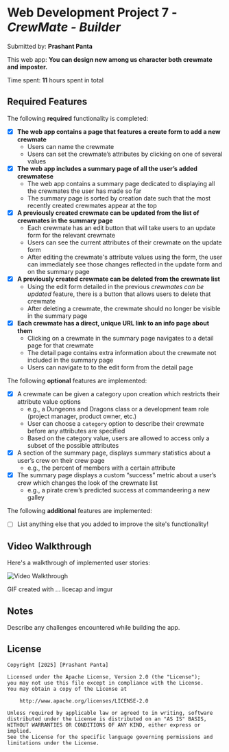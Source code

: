 # Web Development Project 7 - *CrewMate - Builder*

Submitted by: **Prashant Panta**

This web app: **You can design new among us character both crewmate and imposter.**

Time spent: **11** hours spent in total

## Required Features

The following **required** functionality is completed:

- [x] **The web app contains a page that features a create form to add a new crewmate**
  - Users can name the crewmate
  - Users can set the crewmate’s attributes by clicking on one of several values
- [x] **The web app includes a summary page of all the user’s added crewmatese**
  -  The web app contains a summary page dedicated to displaying all the crewmates the user has made so far
  -  The summary page is sorted by creation date such that the most recently created crewmates appear at the top
- [x] **A previously created crewmate can be updated from the list of crewmates in the summary page**
  - Each crewmate has an edit button that will take users to an update form for the relevant crewmate
  - Users can see the current attributes of their crewmate on the update form
  - After editing the crewmate's attribute values using the form, the user can immediately see those changes reflected in the update form and on the summary page 
- [x] **A previously created crewmate can be deleted from the crewmate list**
  - Using the edit form detailed in the previous _crewmates can be updated_ feature, there is a button that allows users to delete that crewmate
  - After deleting a crewmate, the crewmate should no longer be visible in the summary page
- [x] **Each crewmate has a direct, unique URL link to an info page about them**
  - Clicking on a crewmate in the summary page navigates to a detail page for that crewmate
  - The detail page contains extra information about the crewmate not included in the summary page
  - Users can navigate to to the edit form from the detail page

The following **optional** features are implemented:

- [x] A crewmate can be given a category upon creation which restricts their attribute value options
  - e.g., a Dungeons and Dragons class or a development team role (project manager, product owner, etc.)
  - User can choose a `category` option to describe their crewmate before any attributes are specified
  - Based on the category value, users are allowed to access only a subset of the possible attributes
- [x] A section of the summary page, displays summary statistics about a user’s crew on their crew page
  - e.g., the percent of members with a certain attribute 
- [x] The summary page displays a custom “success” metric about a user’s crew which changes the look of the crewmate list
  - e.g., a pirate crew’s predicted success at commandeering a new galley


The following **additional** features are implemented:
* [ ] List anything else that you added to improve the site's functionality!

## Video Walkthrough

Here's a walkthrough of implemented user stories:

<img src='https://imgur.com/a/0qn8fbG' title='Video Walkthrough' width='' alt='Video Walkthrough' />

GIF created with ...  licecap and imgur

## Notes

Describe any challenges encountered while building the app.

## License

    Copyright [2025] [Prashant Panta]

    Licensed under the Apache License, Version 2.0 (the "License");
    you may not use this file except in compliance with the License.
    You may obtain a copy of the License at

        http://www.apache.org/licenses/LICENSE-2.0

    Unless required by applicable law or agreed to in writing, software
    distributed under the License is distributed on an "AS IS" BASIS,
    WITHOUT WARRANTIES OR CONDITIONS OF ANY KIND, either express or implied.
    See the License for the specific language governing permissions and
    limitations under the License.
